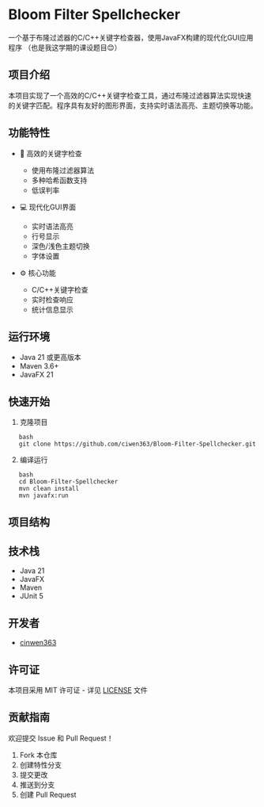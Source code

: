 # Bloom Filter Spellchecker

一个基于布隆过滤器的C/C++关键字检查器，使用JavaFX构建的现代化GUI应用程序
（也是我这学期的课设题目😊）
## 项目介绍

本项目实现了一个高效的C/C++关键字检查工具，通过布隆过滤器算法实现快速的关键字匹配。程序具有友好的图形界面，支持实时语法高亮、主题切换等功能。

## 功能特性

- 🚀 高效的关键字检查
    - 使用布隆过滤器算法
    - 多种哈希函数支持
    - 低误判率

- 💻 现代化GUI界面
    - 实时语法高亮
    - 行号显示
    - 深色/浅色主题切换
    - 字体设置

- ⚙️ 核心功能
    - C/C++关键字检查
    - 实时检查响应
    - 统计信息显示

## 运行环境

- Java 21 或更高版本
- Maven 3.6+
- JavaFX 21

## 快速开始

1. 克隆项目
```git
   bash
   git clone https://github.com/ciwen363/Bloom-Filter-Spellchecker.git
```

2. 编译运行
```git
   bash
   cd Bloom-Filter-Spellchecker
   mvn clean install
   mvn javafx:run
```
## 项目结构


## 技术栈

- Java 21
- JavaFX
- Maven
- JUnit 5

## 开发者

- [cinwen363](https://github.com/ciwen363)

## 许可证

本项目采用 MIT 许可证 - 详见 [LICENSE](LICENSE) 文件

## 贡献指南

欢迎提交 Issue 和 Pull Request！

1. Fork 本仓库
2. 创建特性分支
3. 提交更改
4. 推送到分支
5. 创建 Pull Request

